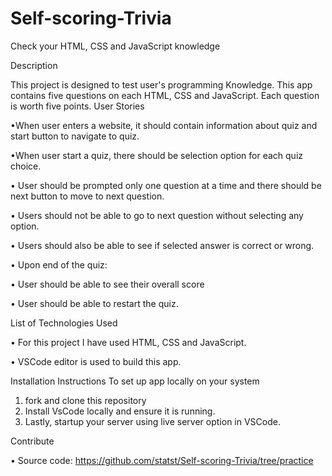 # Self-scoring-Trivia
Check your HTML, CSS and JavaScript knowledge

Description

This project is designed to test user's programming Knowledge. This app contains five questions on each HTML, CSS and JavaScript. Each question is worth five points.
User Stories

•When user enters a website, it should contain information about quiz and start button to navigate to quiz.

•When user start a quiz, there should be selection option for each quiz choice.

•	User should be prompted only one question at a time and there should be next button to move to next question.

•	Users should not be able to go to next question without selecting any option.

•	Users should also be able to see if selected answer is correct or wrong.

•	Upon end of the quiz:

•	User should be able to see their overall score 

•	User should be able to restart the quiz.

List of Technologies Used

•	For this project I have used HTML, CSS and JavaScript. 

•	VSCode editor is used to build this app.

Installation Instructions
To set up app locally on your system
1. fork and clone this repository
2. Install VsCode locally and ensure it is running.
3. Lastly, startup your server using live server option in VSCode.

Contribute

•	Source code: https://github.com/statst/Self-scoring-Trivia/tree/practice
